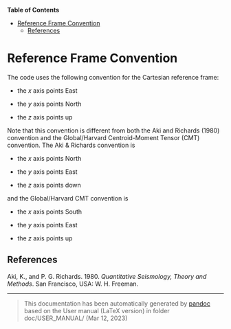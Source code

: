**Table of Contents**

- [Reference Frame Convention](#cha:Reference-Frame-Convention)
  - [References](#references)

Reference Frame Convention
==========================

The code uses the following convention for the Cartesian reference frame:

- the $x$ axis points East

- the $y$ axis points North

- the $z$ axis points up

Note that this convention is different from both the Aki and Richards (1980) convention and the Global/Harvard Centroid-Moment Tensor (CMT) convention. The Aki & Richards convention is

- the $x$ axis points North

- the $y$ axis points East

- the $z$ axis points down

and the Global/Harvard CMT convention is

- the $x$ axis points South

- the $y$ axis points East

- the $z$ axis points up

References
----------

Aki, K., and P. G. Richards. 1980. *Quantitative Seismology, Theory and Methods*. San Francisco, USA: W. H. Freeman.

-----
> This documentation has been automatically generated by [pandoc](http://www.pandoc.org)
> based on the User manual (LaTeX version) in folder doc/USER_MANUAL/
> (Mar 12, 2023)

